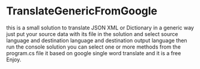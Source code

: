 # TranslateGenericFromGoogle

this is a small solution to translate JSON XML or Dictionary in a generic way 
just put your source data with its file in the solution and  select source language and destination language and destination output language then run the console solution 
you can select one or more methods from the program.cs file 
it based on google single word translate 
and it is a free 
Enjoy.
